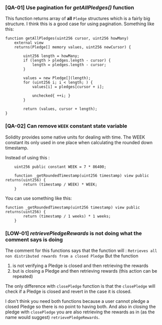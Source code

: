 ### [QA-01] Use pagination for ***getAllPledges()*** function

This function returns array of **all** ``Pledge`` structures which is a fairly big structure.
I think this is a good case for using pagination. Something like this:

```
function getAllPledges(uint256 cursor, uint256 howMany) 
    external view 
    returns(Pledge[] memory values, uint256 newCursor) {
            
        uint256 length = howMany;
        if (length > pledges.length - cursor) {
            length = pledges.length - cursor;
        }

        values = new Pledge[](length);
        for (uint256 i; i < length; ) {
            values[i] = pledges[cursor + i];

            unchecked{ ++i; }
        }

        return (values, cursor + length);
}
```

### [QA-02] Can remove ``WEEK`` constant state variable
Solidity provides some native units for dealing with time. The WEEK constant its only used in one place when calculating the rounded down timestamp.

Instead of using this :

```
    uint256 public constant WEEK = 7 * 86400;

    function _getRoundedTimestamp(uint256 timestamp) view public returns(uint256) {
        return (timestamp / WEEK) * WEEK;
    }
```

You can use something like this:

```
function _getRoundedTimestamp(uint256 timestamp) view public returns(uint256) {
        return (timestamp / 1 weeks) * 1 weeks;
    }
```

### [LOW-01] ***retrievePledgeRewards*** is not doing what the comment says is doing

The comment for this functions says that the function will : ``Retrieves all non distributed rewards from a closed Pledge``
But the function 
1. is not verifying a Pledge is closed and then retrieving the rewards
2. but is closing a Pledge and then retrieving rewards (this action can be repeated)

The only difference with ``closePledge`` function is that the ``closePledge`` will check if a Pledge is closed and revert in the case it is closed. 

I don't think you need both functions because a user cannot pledge a closed Pledge so there is no point to having both. And also in closing the pledge with ``closePledge`` you are also retrieving the rewards as in (as the name would suggest) ``retrievePledgeRewards``.


